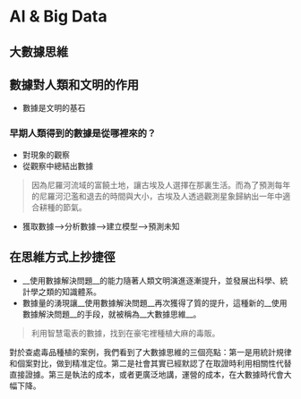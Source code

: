 # AI & Big Data

## 大數據思維

## 數據對人類和文明的作用
- 數據是文明的基石

### 早期人類得到的數據是從哪裡來的？
- 對現象的觀察
- 從觀察中總結出數據

> 因為尼羅河流域的富饒土地，讓古埃及人選擇在那裏生活。而為了預測每年的尼羅河氾濫和退去的時間與大小，古埃及人透過觀測星象歸納出一年中適合耕種的節氣。

- 獲取數據-->分析數據-->建立模型-->預測未知

## 在思維方式上抄捷徑
- __使用數據解決問題__的能力隨著人類文明演進逐漸提升，並發展出科學、統計學之類的知識體系。
- 數據量的湧現讓__使用數據解決問題__再次獲得了質的提升，這種新的__使用數據解決問題__的手段，就被稱為__大數據思維__。

> 利用智慧電表的數據，找到在豪宅裡種植大麻的毒販。

對於查處毒品種植的案例，我們看到了大數據思維的三個亮點：第一是用統計規律和個案對比，做到精准定位。第二是社會其實已經默認了在取證時利用相關性代替直接證據。第三是執法的成本，或者更廣泛地講，運營的成本，在大數據時代會大幅下降。


